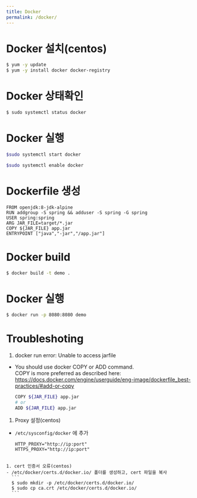 ```yaml
---
title: Docker
permalink: /docker/
---
```



# Docker 설치(centos)
```bash
$ yum -y update
$ yum -y install docker docker-registry
```
# Docker 상태확인
```bash
$ sudo systemctl status docker
```

# Docker 실행
```bash
$sudo systemctl start docker

$sudo systemctl enable docker
```

# Dockerfile 생성
```docker
FROM openjdk:8-jdk-alpine
RUN addgroup -S spring && adduser -S spring -G spring
USER spring:spring
ARG JAR_FILE=target/*.jar
COPY ${JAR_FILE} app.jar
ENTRYPOINT ["java","-jar","/app.jar"]
```

# Docker build
```bash
$ docker build -t demo .
```

# Docker  실행
```bash
$ docker run -p 8080:8080 demo
```

# Troubleshoting
1. docker run error: Unable to access jarfile  
  - You should use docker COPY or ADD command.  
    COPY is more preferred as described here: https://docs.docker.com/engine/userguide/eng-image/dockerfile_best-practices/#add-or-copy
    ```bash
    COPY ${JAR_FILE} app.jar
    # or
    ADD ${JAR_FILE} app.jar
    ```
    
1. Proxy 설정(centos)  
  - ```/etc/sysconfig/docker``` 에 추가
    ```
    HTTP_PROXY="http://ip:port"
    HTTPS_PROXY="http://ip:port"
  ```
  
1. cert 인증서 오류(centos)
  - /etc/docker/certs.d/docker.io/ 폴더를 생성하고, cert 파일을 복사  
    ```
    $ sudo mkdir -p /etc/docker/certs.d/docker.io/
    $ sudo cp ca.crt /etc/docker/certs.d/docker.io/
    ```
  
